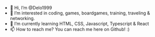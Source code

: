 - 👋 Hi, I’m @Delo1999
- 👀 I’m interested in coding, games, boardgames, training, traveling & networking.
- 🌱 I’m currently learning HTML, CSS, Javascript, Typescript & React
- 📫 How to reach me? You can reach me here on Github! :)

<!---
Delo1999/Delo1999 is a ✨ special ✨ repository because its `README.md` (this file) appears on your GitHub profile.
You can click the Preview link to take a look at your changes.
--->
